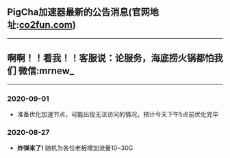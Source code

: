## PigCha加速器最新的公告消息(官网地址:[co2fun.com](http://co2fun.com))
***
## 啊啊！！看我！！客服说：论服务，海底捞火锅都怕我们 微信:mrnew_
***
### **2020-09-01**
- 准备优化加速节点，可能出现无法访问的情况，预计今天下午5点前优化完毕

### **2020-08-27**
- **炸弹来了!** 随机为各位老板增加流量10~30G
